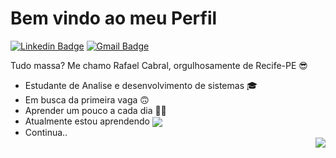 # Bem vindo ao meu Perfil
[![Linkedin Badge](https://img.shields.io/badge/-linkedin-6633cc?style=flat-square&logo=Linkedin&logoColor=white&link=https:https://www.linkedin.com/in/rafael-cabral-30a1621a5/)](https://www.linkedin.com/in/rafael-cabral-30a1621a5/)  [![Gmail Badge](https://img.shields.io/badge/-Gmail-6633cc?style=flat-square&logo=Gmail&logoColor=white&link=mailto:rafaelcabralsilva1@gmail.com)](mailto:rafaelcabralsilva1@gmail.com)

Tudo massa? Me chamo Rafael Cabral, orgulhosamente de Recife-PE 😎
						

 - Estudante de Analise e desenvolvimento de sistemas 🎓
 - Em busca da primeira vaga 🙃
 - Aprender um pouco a cada dia 💪🏼
 - Atualmente estou aprendendo <img align = "center" src = "https://img.shields.io/badge/-Java-brightgreen" />
 - Continua..   
<a href="#"> <img align = "right" src = "https://badges.pufler.dev/visits/cabral1silva/cabral1silva"> </a>
